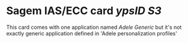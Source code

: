 # Sagem IAS/ECC card *ypsID S3*

This card comes with one application named *Adele Generic* but it's not exactly generic application defined in 'Adele personalization profiles'
